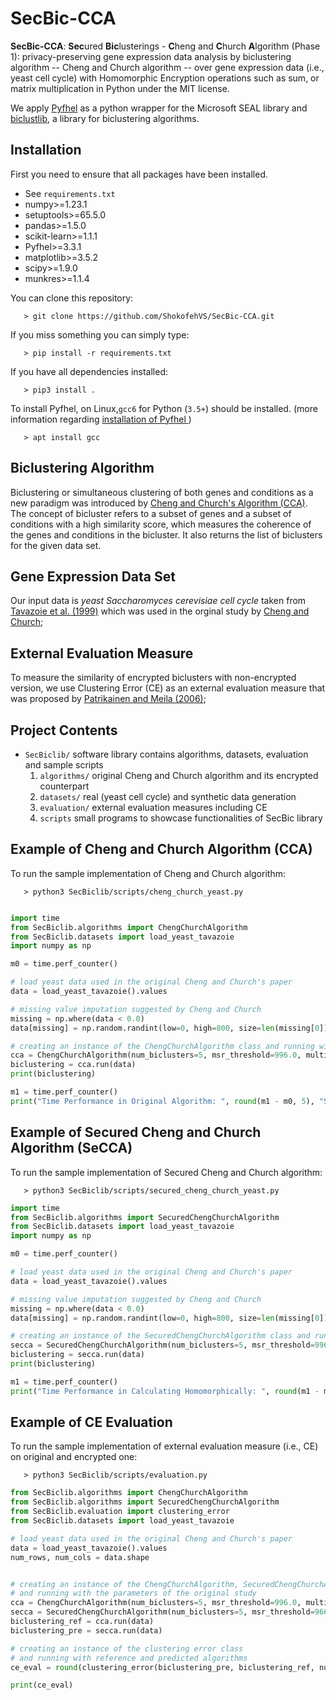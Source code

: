 # SecBic-CCA

**SecBic-CCA**: **Sec**ured **Bic**lusterings - **C**heng and **C**hurch **A**lgorithm (Phase 1): privacy-preserving gene expression data analysis by biclustering algorithm -- Cheng and Church algorithm -- over gene expression data (i.e., yeast cell cycle) with Homomorphic Encryption operations such as sum, or matrix multiplication in Python under the MIT license.

We apply [Pyfhel](https://pyfhel.readthedocs.io/en/latest/) as a python wrapper for the Microsoft SEAL library and [biclustlib](https://github.com/padilha/biclustlib), a library for biclustering algorithms.   

## Installation
First you need to ensure that all packages have been installed.
+ See `requirements.txt`
+ numpy>=1.23.1
+ setuptools>=65.5.0
+ pandas>=1.5.0
+ scikit-learn>=1.1.1
+ Pyfhel>=3.3.1
+ matplotlib>=3.5.2
+ scipy>=1.9.0
+ munkres>=1.1.4

You can clone this repository:

	   > git clone https://github.com/ShokofehVS/SecBic-CCA.git

If you miss something you can simply type:

	   > pip install -r requirements.txt

If you have all dependencies installed:

	   > pip3 install .

To install Pyfhel, on Linux,`gcc6` for Python (`3.5+`) should be installed. (more information regarding [installation of Pyfhel ](https://github.com/ibarrond/Pyfhel))

	   > apt install gcc 

## Biclustering Algorithm
Biclustering or simultaneous clustering of both genes and conditions as a new paradigm was introduced by [Cheng and Church's Algorithm (CCA)](https://www.researchgate.net/profile/George_Church/publication/2329589_Biclustering_of_Expression_Data/links/550c04030cf2063799394f5e.pdf). The concept of bicluster refers to a subset of
genes and a subset of conditions with a high similarity score, which measures the coherence of the genes and conditions in the bicluster. It also returns the list of biclusters for the given data set. 

## Gene Expression Data Set
Our input data is *yeast Saccharomyces cerevisiae cell cycle* taken from [Tavazoie et al. (1999)](https://pubmed.ncbi.nlm.nih.gov/10391217/) which was used in the orginal study by [Cheng and Church](https://www.researchgate.net/profile/George_Church/publication/2329589_Biclustering_of_Expression_Data/links/550c04030cf2063799394f5e.pdf);

## External Evaluation Measure
To measure the similarity of encrypted biclusters with non-encrypted version, we use Clustering Error (CE) as an external evaluation measure that was proposed by [Patrikainen and Meila (2006)](http://ieeexplore.ieee.org/abstract/document/1637417/);

## Project Contents
- `SecBiclib/` software library contains algorithms, datasets, evaluation and sample scripts 
  1. `algorithms/` original Cheng and Church algorithm and its encrypted counterpart
  2. `datasets/` real (yeast cell cycle) and synthetic data generation 
  3. `evaluation/` external evaluation measures including CE
  4. `scripts` small programs to showcase functionalities of SecBic library

## Example of Cheng and Church Algorithm (CCA)

To run the sample implementation of Cheng and Church algorithm:

	   > python3 SecBiclib/scripts/cheng_church_yeast.py

```python

import time
from SecBiclib.algorithms import ChengChurchAlgorithm
from SecBiclib.datasets import load_yeast_tavazoie
import numpy as np

m0 = time.perf_counter()

# load yeast data used in the original Cheng and Church's paper
data = load_yeast_tavazoie().values

# missing value imputation suggested by Cheng and Church
missing = np.where(data < 0.0)
data[missing] = np.random.randint(low=0, high=800, size=len(missing[0]))

# creating an instance of the ChengChurchAlgorithm class and running with the parameters
cca = ChengChurchAlgorithm(num_biclusters=5, msr_threshold=996.0, multiple_node_deletion_threshold=1.2)
biclustering = cca.run(data)
print(biclustering)

m1 = time.perf_counter()
print("Time Performance in Original Algorithm: ", round(m1 - m0, 5), "Seconds")
```

## Example of Secured Cheng and Church Algorithm (SeCCA)

To run the sample implementation of Secured Cheng and Church algorithm:

	   > python3 SecBiclib/scripts/secured_cheng_church_yeast.py

```python
import time
from SecBiclib.algorithms import SecuredChengChurchAlgorithm
from SecBiclib.datasets import load_yeast_tavazoie
import numpy as np

m0 = time.perf_counter()

# load yeast data used in the original Cheng and Church's paper
data = load_yeast_tavazoie().values

# missing value imputation suggested by Cheng and Church
missing = np.where(data < 0.0)
data[missing] = np.random.randint(low=0, high=800, size=len(missing[0]))

# creating an instance of the SecuredChengChurchAlgorithm class and running with the parameters
secca = SecuredChengChurchAlgorithm(num_biclusters=5, msr_threshold=996.0, multiple_node_deletion_threshold=1.2)
biclustering = secca.run(data)
print(biclustering)

m1 = time.perf_counter()
print("Time Performance in Calculating Homomorphically: ", round(m1 - m0, 5), "Seconds")
```

## Example of CE Evaluation 

To run the sample implementation of external evaluation measure (i.e., CE) on original and encrypted one:

	   > python3 SecBiclib/scripts/evaluation.py


```python
from SecBiclib.algorithms import ChengChurchAlgorithm
from SecBiclib.algorithms import SecuredChengChurchAlgorithm
from SecBiclib.evaluation import clustering_error
from SecBiclib.datasets import load_yeast_tavazoie

# load yeast data used in the original Cheng and Church's paper
data = load_yeast_tavazoie().values
num_rows, num_cols = data.shape


# creating an instance of the ChengChurchAlgorithm, SecuredChengChurchAlgorithm classes
# and running with the parameters of the original study
cca = ChengChurchAlgorithm(num_biclusters=5, msr_threshold=996.0, multiple_node_deletion_threshold=1.2)
secca = SecuredChengChurchAlgorithm(num_biclusters=5, msr_threshold=966.0, multiple_node_deletion_threshold=1.2)
biclustering_ref = cca.run(data)
biclustering_pre = secca.run(data)

# creating an instance of the clustering error class
# and running with reference and predicted algorithms
ce_eval = round(clustering_error(biclustering_pre, biclustering_ref, num_rows, num_cols),5)

print(ce_eval)
```
